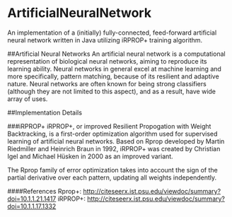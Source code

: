 ArtificialNeuralNetwork
=======================

An implementation of a (initially) fully-connected, feed-forward artificial neural network written in Java utilizing iRPROP+ training algorithm.

##Artificial Neural Networks
An artificial neural network is a computational representation of biological neural networks, aiming to reproduce its learning ability.  Neural networks in general excel at machine learning and more specifically, pattern matching, because of its resilient and adaptive nature.  Neural networks are often known for being strong classifiers (although they are not limited to this aspect), and as a result, have wide array of uses.


##Implementation Details

###iRPROP+
iRPROP+, or improved Resilient Propogation with Weight Backtracking, is a first-order optimization algorithm used for supervised learning of artificial neural networks.  Based on Rprop developed by Martin Riedmiller and Heinrich Braun in 1992, iRPROP+ was created by Christian Igel and Michael Hüsken in 2000 as an improved variant.

The Rprop family of error optimization takes into account the sign of the partial derivative over each pattern, updating all weights independently.

####References
Rprop+: http://citeseerx.ist.psu.edu/viewdoc/summary?doi=10.1.1.21.1417
iRPROP+: http://citeseerx.ist.psu.edu/viewdoc/summary?doi=10.1.1.17.1332
